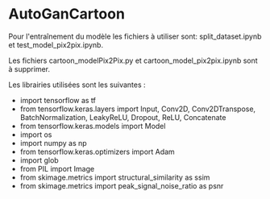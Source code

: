 # AutoGanCartoon
Pour l'entraînement du modèle les fichiers à utiliser sont: split_dataset.ipynb et test_model_pix2pix.ipynb.

Les fichiers cartoon_modelPix2Pix.py et cartoon_model_pix2pix.ipynb sont à supprimer.

Les librairies utilisées sont les suivantes :
- import tensorflow as tf
- from tensorflow.keras.layers import Input, Conv2D, Conv2DTranspose, BatchNormalization, LeakyReLU, Dropout, ReLU, Concatenate
- from tensorflow.keras.models import Model
- import os
- import numpy as np
- from tensorflow.keras.optimizers import Adam
- import glob
- from PIL import Image
- from skimage.metrics import structural_similarity as ssim
- from skimage.metrics import peak_signal_noise_ratio as psnr


